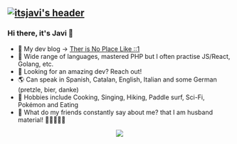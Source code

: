 ## [![itsjavi's header](https://user-images.githubusercontent.com/122741/111860840-7cd74500-894a-11eb-89ed-7f2485ff5b2e.png)](https://blog.itsjavi.com)

### Hi there, it's Javi 👋

- 🚨 My dev blog -> [Ther is No Place Like ::1](https://blog.itsjavi.com/)
- 🌱 Wide range of languages, mastered PHP but I often practise JS/React, Golang, etc.
- 🚀 Looking for an amazing dev? Reach out!
- 🌎 Can speak in Spanish, Catalan, English, Italian and some German (pretzle, bier, danke)
- 🙉 Hobbies include Cooking, Singing, Hiking, Paddle surf, Sci-Fi, Pokémon and Eating
- 💍 What do my friends constantly say about me? that I am husband material! 👨‍👨‍👧‍👧✨

<div style="align:center;" align="center">
  <center>
    <img align="center" src="https://github-readme-stats.vercel.app/api/?username=itsjavi&theme=dracula" />
  </center>
</div>
